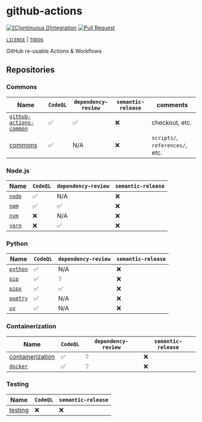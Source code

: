 # github-actions

[![[C]ontinuous [I]ntegration](https://github.com/percebus/github-actions/actions/workflows/always.yml/badge.svg)](https://github.com/percebus/github-actions/actions/workflows/always.yml) [![Pull Request](https://github.com/percebus/github-actions/actions/workflows/pull_request.yml/badge.svg?event=pull_request)](https://github.com/percebus/github-actions/actions/workflows/pull_request.yml)

[`LICENSE`](./LICENSE.md) | [`TODO`s](./TODO.md)

GitHub re-usable Actions &amp; Workflows

## Repositories

### Commons

| Name                                                                         | `CodeQL` | `dependency-review` | `semantic-release` | comments                        |
| ---------------------------------------------------------------------------- | -------- | ------------------- | ------------------ | ------------------------------- |
| [`github-actions-common`](https://github.com/percebus/github-actions-common) | ✅       | ✅                  | ❌                 | checkout, etc.                  |
| [commons](https://github.com/percebus/commons)                               | ✅       | N/A                 | ❌                 | `scripts/`, `references/`, etc. |

### Node.js

| Name                                                      | `CodeQL` | `dependency-review` | `semantic-release` |
| --------------------------------------------------------- | -------- | ------------------- | ------------------ |
| [`node`](https://github.com/percebus/github-actions-node) | ✅       | N/A                 | ❌                 |
| [`npm`](https://github.com/percebus/github-actions-npm)   | ✅       | ✅                  | ❌                 |
| [`nvm`](https://github.com/percebus/github-actions-nvm)   | ❌       | N/A                 | ❌                 |
| [`yarn`](https://github.com/percebus/github-actions-yarn) | ❌       | ✅                  | ❌                 |

### Python

| Name                                                          | `CodeQL` | `dependency-review` | `semantic-release` |
| ------------------------------------------------------------- | -------- | ------------------- | ------------------ |
| [`python`](https://github.com/percebus/github-actions-python) | ✅       | N/A                 | ❌                 |
| [`pip`](https://github.com/percebus/github-actions-pip)       | ✅       | ❔                  | ❌                 |
| [`pipx`](https://github.com/percebus/github-actions-pipx)     | ✅       | ✅                  | ❌                 |
| [`poetry`](https://github.com/percebus/github-actions-poetry) | ✅       | N/A                 | ❌                 |
| [`uv`](https://github.com/percebus/github-actions-uv)         | ✅       | N/A                 | ❌                 |

### Containerization

| Name                                                                            | `CodeQL` | `dependency-review` | `semantic-release` |
| ------------------------------------------------------------------------------- | -------- | ------------------- | ------------------ |
| [containerization](https://github.com/percebus/github-actions-containerization) | ✅       | ❔                  | ❌                 |
| [`docker`](https://github.com/percebus/github-actions-docker)                   | ✅       | ❔                  | ❌                 |

### Testing

| Name                                                          | `CodeQL` | `semantic-release` |
| ------------------------------------------------------------- | -------- | ------------------ |
| [testing](https://github.com/percebus/github-actions-testing) | ❌       | ❌                 |
